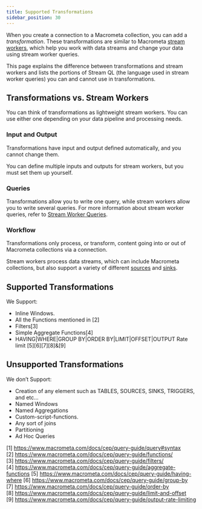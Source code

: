 ```yaml
---
title: Supported Transformations
sidebar_position: 30
---
```


When you create a connection to a Macrometa collection, you can add a _transformation_. These transformations are similar to Macrometa [stream workers](../../cep/), which help you work with data streams and change your data using stream worker queries.

This page explains the difference between transformations and stream workers and lists the portions of Stream QL (the language used in stream worker queries) you can and cannot use in transformations.

## Transformations vs. Stream Workers

You can think of transformations as lightweight stream workers. You can use either one depending on your data pipeline and processing needs.

### Input and Output

Transformations have input and output defined automatically, and you cannot change them.

You can define multiple inputs and outputs for stream workers, but you must set them up yourself.

### Queries

Transformations allow you to write one query, while stream workers allow you to write several queries. For more information about stream worker queries, refer to [Stream Worker Queries](../../cep/query-guide/).

### Workflow

Transformations only process, or transform, content going into or out of Macrometa collections via a connection.

Stream workers process data streams, which can include Macrometa collections, but also support a variety of different [sources](../../cep/source/) and [sinks](../../cep/sink/).

## Supported Transformations

We Support:
- Inline Windows.
- All the Functions mentioned in [2]
- Filters[3]
- Simple Aggregate Functions[4]
- HAVING|WHERE|GROUP BY|ORDER BY|LIMIT|OFFSET|OUTPUT Rate limit [5][6][7][8]&[9]


## Unsupported Transformations

We don’t Support:
- Creation of any element such as TABLES, SOURCES, SINKS, TRIGGERS, and etc...
- Named Windows
- Named Aggregations
- Custom-script-functions.
- Any sort of joins
- Partitioning
- Ad Hoc Queries

[1] <https://www.macrometa.com/docs/cep/query-guide/query#syntax>
[2] <https://www.macrometa.com/docs/cep/query-guide/functions/>
[3] <https://www.macrometa.com/docs/cep/query-guide/filters/>
[4] <https://www.macrometa.com/docs/cep/query-guide/aggregate-functions>
[5] <https://www.macrometa.com/docs/cep/query-guide/having-where>
[6] <https://www.macrometa.com/docs/cep/query-guide/group-by>
[7] <https://www.macrometa.com/docs/cep/query-guide/order-by>
[8] <https://www.macrometa.com/docs/cep/query-guide/limit-and-offset>
[9] <https://www.macrometa.com/docs/cep/query-guide/output-rate-limiting>
